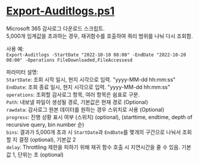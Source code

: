 # [Export-Auditlogs.ps1](https://github.com/scho89/PowerShell/blob/master/Compliance/Export-Auditlogs.ps1)  
Microsoft 365 감사로그 다운로드 스크립트.  
5,000개 임계값을 초과하는 경우, 재귀함수를 호출하여 쿼리 범위를 나눠 다시 조회함.  

사용 예:  
`Export-Auditlogs -StartDate "2022-10-10 08:00" -EndDate "2022-10-20 08:00" -Operations FileDownloaded,FileAccessesd`  

파라미터 설명:  
`StartDate`: 조회 시작 일시, 현지 시각으로 입력.  "yyyy-MM-dd hh:mm:ss"  
`EndDate`:  조회 종료 일시, 현지 시각으로 입력.  "yyyy-MM-dd hh:mm:ss"  
`operations`: 조회할 감사로그 항목, 여러 항목은 쉼표로 구분.  
`Path`: 내보낼 파일이 생성될 경로, 기본값은 현재 경로 (Optional)  
`rawdata`: 감사로그 원본 데이터를 원하는 경우 스위치로 사용 (Optional)  
`progress`: 진행 상황 표시 여부 (스위치) (optional), (starttime, endtime, depth of recursive query, bin number 순)  
`bins`: 결과가 5,000개 초과 시 `StartDate`과 `EndDate`를 몇개의 구간으로 나눠서 조회할 지 결정 (optional), 기본값 2  
`delay`: Throttling 제한을 피하기 위해 재귀 함수 호출 시 지연시간을 줄 수 있음. 기본값 1, 단위는 초 (optional)  
